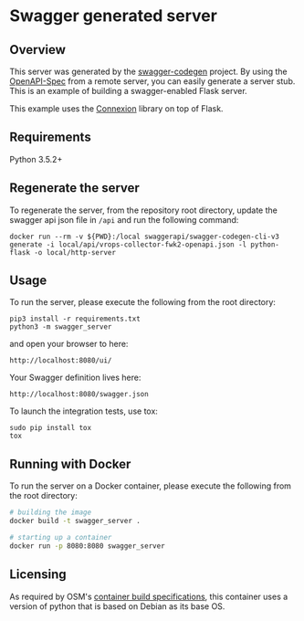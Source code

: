 # Swagger generated server

## Overview
This server was generated by the [swagger-codegen](https://github.com/swagger-api/swagger-codegen) project. By using the
[OpenAPI-Spec](https://github.com/swagger-api/swagger-core/wiki) from a remote server, you can easily generate a server stub.  This
is an example of building a swagger-enabled Flask server.

This example uses the [Connexion](https://github.com/zalando/connexion) library on top of Flask.

## Requirements
Python 3.5.2+

## Regenerate the server
To regenerate the server, from the repository root directory, update the swagger api json file in `/api` and run the following command:
```
docker run --rm -v ${PWD}:/local swaggerapi/swagger-codegen-cli-v3 generate -i local/api/vrops-collector-fwk2-openapi.json -l python-flask -o local/http-server
```

## Usage
To run the server, please execute the following from the root directory:

```
pip3 install -r requirements.txt
python3 -m swagger_server
```

and open your browser to here:

```
http://localhost:8080/ui/
```

Your Swagger definition lives here:

```
http://localhost:8080/swagger.json
```

To launch the integration tests, use tox:
```
sudo pip install tox
tox
```

## Running with Docker

To run the server on a Docker container, please execute the following from the root directory:

```bash
# building the image
docker build -t swagger_server .

# starting up a container
docker run -p 8080:8080 swagger_server
```

## Licensing

As required by OSM's [container build specifications](https://onevmw.sharepoint.com/:w:/s/container-build-specification/EVljkfvbAllMvOQEdp1t2h8B2oTWMx2ZyPWWplKEESKaBw?e=U1njsq), this container uses a version of python that is based on Debian as its base OS.
